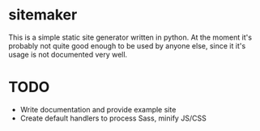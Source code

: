 sitemaker
=========
This is a simple static site generator written in python. At the moment it's probably not quite good enough to be used by anyone else, since it it's usage is not documented very well. 
  
TODO
====
  - Write documentation and provide example site
  - Create default handlers to process Sass, minify JS/CSS
